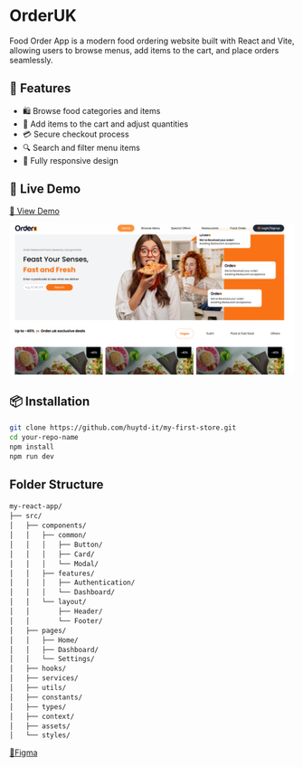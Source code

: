 
# OrderUK 
Food Order App is a modern food ordering website built with React and Vite, allowing users to browse menus, add items to the cart, and place orders seamlessly.

## 📜 Features

- 🛍️ Browse food categories and items  
- 🛒 Add items to the cart and adjust quantities  
- 💳 Secure checkout process  
- 🔍 Search and filter menu items  
- 📱 Fully responsive design  

## 🚀 Live Demo

[🔗 View Demo](https://huytd-it.github.io/my-first-store/)

![alt text](public/image.png)
## 📦 Installation

```sh
git clone https://github.com/huytd-it/my-first-store.git
cd your-repo-name
npm install
npm run dev
```
## Folder Structure
```txt
my-react-app/
├── src/
│   ├── components/
│   │   ├── common/
│   │   │   ├── Button/
│   │   │   ├── Card/
│   │   │   └── Modal/
│   │   ├── features/
│   │   │   ├── Authentication/
│   │   │   └── Dashboard/
│   │   └── layout/
│   │       ├── Header/
│   │       └── Footer/
│   ├── pages/
│   │   ├── Home/
│   │   ├── Dashboard/
│   │   └── Settings/
│   ├── hooks/
│   ├── services/
│   ├── utils/
│   ├── constants/
│   ├── types/
│   ├── context/
│   ├── assets/
│   └── styles/

```

[🔗Figma](https://www.figma.com/design/cuDRzFIrO9VEAZCG4kKAYF/Food-Delivery-Website-%26-App-Design-UI-Kit-(Community)-(Copy)?node-id=4-2&t=p0q5xmjnjnZNl1aM-0)